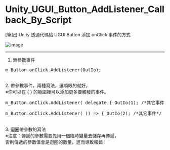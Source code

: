 # Unity_UGUI_Button_AddListener_Callback_By_Script
[筆記] Unity 透過代碼給 UGUI Button 添加 onClick 事件的方式


![image](https://raw.githubusercontent.com/Yasudabo/Unity_UGUI_Button_AddListener_Callback_By_Script/master/UGUIButtonAddListenerScriptDemo.gif)

--------
1. 無參數事件
<pre>
m_Button.onClick.AddListener(OutIo);
</pre>

<br/>
2. 帶參數事件，兩種寫法，選順眼的就好。
<br/>※你可以在 { } 的範圍裡可以添加更多要觸發的事件。
<pre>
m_Button.onClick.AddListener( delegate { OutIo(1); /*其它事件*/ });
</pre>

<pre>
m_Button.onClick.AddListener( () => { OutIo(2); /*其它事件*/ });
</pre>

<br/>
3. 迴圈帶參數的寫法
<br/>※注意：傳遞的參數需要先用一個臨時變量去儲存再傳遞，
<br/>否則傳遞的參數值會是迴圈的數量，進而導致報錯！




